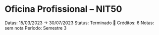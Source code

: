 # Oficina Profissional – NIT50

Datas: 15/03/2023 → 30/07/2023
Status: Terminado 🙌
Créditos: 6
Notas: sem nota
Período: Semestre 3